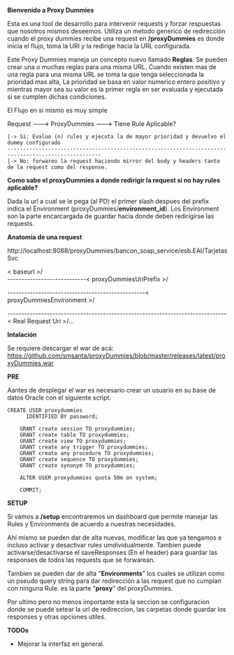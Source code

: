 **Bienvenido a Proxy Dummies**

Esta es una tool de desarrollo para intervenir requests y forzar respuestas que nosotros mismos deseemos.
Utiliza un metodo generico de redirección cuando el proxy dummies recibe una request en **/proxyDummies** es donde inicia
el flujo, toma la URI y la redirige hacia la URL configurada.

Este Proxy Dummies maneja un concepto nuevo llamado **Reglas**. 
Se pueden crear una o muchas reglas para una misma URL. Cuando existen mas de una regla para una misma URL se toma la 
que tenga seleccionada la prioridad mas alta, La prioridad se basa en valor numerico entero positivo y mientras mayor 
sea su valor es la primer regla en ser evaluada y ejecutada si se cumplen dichas condiciones.

El Flujo en si mismo es muy simple 

Request ---> ProxyDummies ---> Tiene Rule Aplicable?
    
    |-> Si: Evaluo (n) rules y ejecuta la de mayor prioridad y devuelvo el dummy configurado
    ----------------------------------------------------------------------------------------------------
    |-> No: forwareo la request haciendo mirror del body y headers tanto de la request como del response.

**Como sabe el proxyDummies a donde redirigir la request si no hay rules aplicable?**

Dada la url a cual se le pega (al PD) el primer slash despues del prefix indica el Environment (proxyDummies/**environment_id**). 
Los Environment son la parte encarcargada de guardar hacia donde deben redirigirse las requests.


**Anatomia de una request**

http://localhost:8088/proxyDummies/bancon_soap_service/esb.EAI/TarjetasSvc

                     
< baseurl >/            
----------------------------< proxyDummiesUriPrefix >/

-------------------------------------------------< proxyDummiesEnvironment >/

------------------------------------------------------------------------------< Real Request Uri >/...

**Intalación** 

Se requiere descargar el war de acá: 
https://github.com/smsanta/proxyDummies/blob/master/releases/latest/proxyDummies.war

**PRE** 

Aantes de desplegar el war es necesario crear un usuario en su base de datos Oracle con el siguiente script.

    CREATE USER proxydummies
          IDENTIFIED BY password;
        
        GRANT create session TO proxydummies;
        GRANT create table TO proxydummies;
        GRANT create view TO proxydummies;
        GRANT create any trigger TO proxydummies;
        GRANT create any procedure TO proxydummies;
        GRANT create sequence TO proxydummies;
        GRANT create synonym TO proxydummies;
        
        ALTER USER proxydummies quota 50m on system;
        
        COMMIT;
        
**SETUP**

Si vamos a **/setup** encontraremos un dashboard que permite manejar las Rules y Environments de acuerdo a nuestras necesidades.

Ahí mismo se pueden dar de alta nuevas, modificar las que ya tengamos e incluso activar y desactivar rules umdividualmente.
Tambien puede activarse/desactivarse el saveResponses (En el header) para guardar las responses de todos las requests que
se forwarean.

Tambien se pueden dar de alta "**Environments**" los cuales se utilizan como un pseudo query string para dar redirección 
a las request que no cumplan con ninguna Rule. es la parte "**proxy**" del proxyDummies.

Por ultimo pero no menos importante esta la seccion se configuracion donde se puede setear la url de redireccion, 
las carpetas donde guardar los responses y otras opciones utiles.

**TODOs**
- Mejorar la interfaz en general.